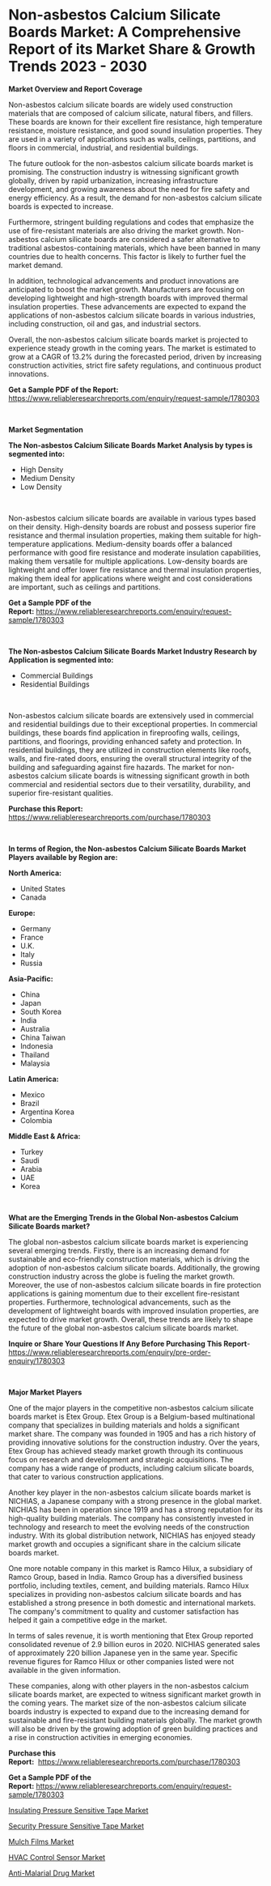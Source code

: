 <p><h1>Non-asbestos Calcium Silicate Boards Market: A Comprehensive Report of its Market Share & Growth Trends 2023 - 2030</h1></p><p><strong>Market Overview and Report Coverage</strong></p>
<p><p>Non-asbestos calcium silicate boards are widely used construction materials that are composed of calcium silicate, natural fibers, and fillers. These boards are known for their excellent fire resistance, high temperature resistance, moisture resistance, and good sound insulation properties. They are used in a variety of applications such as walls, ceilings, partitions, and floors in commercial, industrial, and residential buildings.</p><p>The future outlook for the non-asbestos calcium silicate boards market is promising. The construction industry is witnessing significant growth globally, driven by rapid urbanization, increasing infrastructure development, and growing awareness about the need for fire safety and energy efficiency. As a result, the demand for non-asbestos calcium silicate boards is expected to increase.</p><p>Furthermore, stringent building regulations and codes that emphasize the use of fire-resistant materials are also driving the market growth. Non-asbestos calcium silicate boards are considered a safer alternative to traditional asbestos-containing materials, which have been banned in many countries due to health concerns. This factor is likely to further fuel the market demand.</p><p>In addition, technological advancements and product innovations are anticipated to boost the market growth. Manufacturers are focusing on developing lightweight and high-strength boards with improved thermal insulation properties. These advancements are expected to expand the applications of non-asbestos calcium silicate boards in various industries, including construction, oil and gas, and industrial sectors.</p><p>Overall, the non-asbestos calcium silicate boards market is projected to experience steady growth in the coming years. The market is estimated to grow at a CAGR of 13.2% during the forecasted period, driven by increasing construction activities, strict fire safety regulations, and continuous product innovations.</p></p>
<p><strong>Get a Sample PDF of the Report:</strong> <a href="https://www.reliableresearchreports.com/enquiry/request-sample/1780303">https://www.reliableresearchreports.com/enquiry/request-sample/1780303</a></p>
<p>&nbsp;</p>
<p><strong>Market Segmentation</strong></p>
<p><strong>The Non-asbestos Calcium Silicate Boards Market Analysis by types is segmented into:</strong></p>
<p><ul><li>High Density</li><li>Medium Density</li><li>Low Density</li></ul></p>
<p>&nbsp;</p>
<p><p>Non-asbestos calcium silicate boards are available in various types based on their density. High-density boards are robust and possess superior fire resistance and thermal insulation properties, making them suitable for high-temperature applications. Medium-density boards offer a balanced performance with good fire resistance and moderate insulation capabilities, making them versatile for multiple applications. Low-density boards are lightweight and offer lower fire resistance and thermal insulation properties, making them ideal for applications where weight and cost considerations are important, such as ceilings and partitions.</p></p>
<p><strong>Get a Sample PDF of the Report:</strong>&nbsp;<a href="https://www.reliableresearchreports.com/enquiry/request-sample/1780303">https://www.reliableresearchreports.com/enquiry/request-sample/1780303</a></p>
<p>&nbsp;</p>
<p><strong>The Non-asbestos Calcium Silicate Boards Market Industry Research by Application is segmented into:</strong></p>
<p><ul><li>Commercial Buildings</li><li>Residential Buildings</li></ul></p>
<p>&nbsp;</p>
<p><p>Non-asbestos calcium silicate boards are extensively used in commercial and residential buildings due to their exceptional properties. In commercial buildings, these boards find application in fireproofing walls, ceilings, partitions, and floorings, providing enhanced safety and protection. In residential buildings, they are utilized in construction elements like roofs, walls, and fire-rated doors, ensuring the overall structural integrity of the building and safeguarding against fire hazards. The market for non-asbestos calcium silicate boards is witnessing significant growth in both commercial and residential sectors due to their versatility, durability, and superior fire-resistant qualities.</p></p>
<p><strong>Purchase this Report:</strong>&nbsp; <a href="https://www.reliableresearchreports.com/purchase/1780303">https://www.reliableresearchreports.com/purchase/1780303</a></p>
<p>&nbsp;</p>
<p><strong>In terms of Region, the Non-asbestos Calcium Silicate Boards Market Players available by Region are:</strong></p>
<p>
    <p> <strong> North America: </strong>
        <ul>
            <li>United States</li>
            <li>Canada</li>
        </ul>
        </p> 
    <p> <strong> Europe: </strong>
        <ul>
            <li>Germany</li>
            <li>France</li>
            <li>U.K.</li>
            <li>Italy</li>
            <li>Russia</li>
        </ul>
        </p> 
    <p> <strong> Asia-Pacific: </strong>
        <ul>
            <li>China</li>
            <li>Japan</li>
            <li>South Korea</li>
            <li>India</li>
            <li>Australia</li>
            <li>China Taiwan</li>
            <li>Indonesia</li>
            <li>Thailand</li>
            <li>Malaysia</li>
        </ul>
        </p> 
    <p> <strong> Latin America: </strong>
        <ul>
            <li>Mexico</li>
            <li>Brazil</li>
            <li>Argentina Korea</li>
            <li>Colombia</li>
        </ul>
        </p> 
    <p> <strong> Middle East & Africa: </strong>
        <ul>
            <li>Turkey</li>
            <li>Saudi</li>
            <li>Arabia</li>
            <li>UAE</li>
            <li>Korea</li>
        </ul>
    </p>
    </p>
<p>&nbsp;</p>
<p><strong>What are the Emerging Trends in the Global Non-asbestos Calcium Silicate Boards market?</strong></p>
<p><p>The global non-asbestos calcium silicate boards market is experiencing several emerging trends. Firstly, there is an increasing demand for sustainable and eco-friendly construction materials, which is driving the adoption of non-asbestos calcium silicate boards. Additionally, the growing construction industry across the globe is fueling the market growth. Moreover, the use of non-asbestos calcium silicate boards in fire protection applications is gaining momentum due to their excellent fire-resistant properties. Furthermore, technological advancements, such as the development of lightweight boards with improved insulation properties, are expected to drive market growth. Overall, these trends are likely to shape the future of the global non-asbestos calcium silicate boards market.</p></p>
<p><strong>Inquire or Share Your Questions If Any Before Purchasing This Report</strong>- <a href="https://www.reliableresearchreports.com/enquiry/pre-order-enquiry/1780303">https://www.reliableresearchreports.com/enquiry/pre-order-enquiry/1780303</a></p>
<p>&nbsp;</p>
<p><strong>Major Market Players</strong></p>
<p><p>One of the major players in the competitive non-asbestos calcium silicate boards market is Etex Group. Etex Group is a Belgium-based multinational company that specializes in building materials and holds a significant market share. The company was founded in 1905 and has a rich history of providing innovative solutions for the construction industry. Over the years, Etex Group has achieved steady market growth through its continuous focus on research and development and strategic acquisitions. The company has a wide range of products, including calcium silicate boards, that cater to various construction applications.</p><p>Another key player in the non-asbestos calcium silicate boards market is NICHIAS, a Japanese company with a strong presence in the global market. NICHIAS has been in operation since 1919 and has a strong reputation for its high-quality building materials. The company has consistently invested in technology and research to meet the evolving needs of the construction industry. With its global distribution network, NICHIAS has enjoyed steady market growth and occupies a significant share in the calcium silicate boards market.</p><p>One more notable company in this market is Ramco Hilux, a subsidiary of Ramco Group, based in India. Ramco Group has a diversified business portfolio, including textiles, cement, and building materials. Ramco Hilux specializes in providing non-asbestos calcium silicate boards and has established a strong presence in both domestic and international markets. The company's commitment to quality and customer satisfaction has helped it gain a competitive edge in the market.</p><p>In terms of sales revenue, it is worth mentioning that Etex Group reported consolidated revenue of 2.9 billion euros in 2020. NICHIAS generated sales of approximately 220 billion Japanese yen in the same year. Specific revenue figures for Ramco Hilux or other companies listed were not available in the given information.</p><p>These companies, along with other players in the non-asbestos calcium silicate boards market, are expected to witness significant market growth in the coming years. The market size of the non-asbestos calcium silicate boards industry is expected to expand due to the increasing demand for sustainable and fire-resistant building materials globally. The market growth will also be driven by the growing adoption of green building practices and a rise in construction activities in emerging economies.</p></p>
<p><strong>Purchase this Report:</strong>&nbsp;&nbsp;<a href="https://www.reliableresearchreports.com/purchase/1780303">https://www.reliableresearchreports.com/purchase/1780303</a></p>
<p></p>
<p><strong>Get a Sample PDF of the Report:</strong>&nbsp;<a href="https://www.reliableresearchreports.com/enquiry/request-sample/1780303">https://www.reliableresearchreports.com/enquiry/request-sample/1780303</a></p>
<p><p><a href="https://www.linkedin.com/pulse/insulating-pressure-sensitive-tape-market-size-share/">Insulating Pressure Sensitive Tape Market</a></p><p><a href="https://www.linkedin.com/pulse/security-pressure-sensitive-tape-market-share-amp-new/">Security Pressure Sensitive Tape Market</a></p><p><a href="https://medium.com/@angelageorge32/mulch-films-market-trends-and-market-analysis-forecasted-for-period-2023-2030-ada271f3acd8">Mulch Films Market</a></p><p><a href="https://www.linkedin.com/pulse/hvac-control-sensor-market-insights-players-forecast/">HVAC Control Sensor Market</a></p><p><a href="https://medium.com/@patriciaday39/anti-malarial-drug-market-the-key-to-successful-business-strategy-forecast-till-2030-042862d74bb5">Anti-Malarial Drug Market</a></p></p>